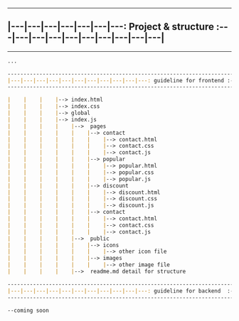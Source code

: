 -------------------------------------------------------------------------------------------
|---|---|---|---|---|---|---: Project & structure :---|---|---|---|---|---|---|---|---|---|
-------------------------------------------------------------------------------------------
------------------------------------------------------------------------------------------------------------------------------

```md
...

------------------------------------------------------------------------------------------------------------------------------
|---|---|---|---|---|---|---|---|---|---|---: guideline for frontend :---|---|---|---|---|---|---|---|---|---|---|---|---|---|
------------------------------------------------------------------------------------------------------------------------------

|    |    |    |--> index.html
|    |    |    |--> index.css
|    |    |    |--> global
|    |    |    |--> index.js
|    |    |    |    |-->  pages
|    |    |    |    |    |--> contact
|    |    |    |    |    |    |--> contact.html
|    |    |    |    |    |    |--> contact.css
|    |    |    |    |    |    |--> contact.js
|    |    |    |    |    |--> popular
|    |    |    |    |    |    |--> popular.html
|    |    |    |    |    |    |--> popular.css
|    |    |    |    |    |    |--> popular.js
|    |    |    |    |    |--> discount
|    |    |    |    |    |    |--> discount.html
|    |    |    |    |    |    |--> discount.css
|    |    |    |    |    |    |--> discount.js
|    |    |    |    |    |--> contact
|    |    |    |    |    |    |--> contact.html
|    |    |    |    |    |    |--> contact.css
|    |    |    |    |    |    |--> contact.js
|    |    |    |    |-->  public
|    |    |    |    |    |--> icons
|    |    |    |    |    |    |--> other icon file
|    |    |    |    |    |--> images
|    |    |    |    |    |    |--> other image file
|    |    |    |    |-->  readme.md detail for structure

------------------------------------------------------------------------------------------------------------------------------
|---|---|---|---|---|---|---|---|---|---|---: guideline for backend  :---|---|---|---|---|---|---|---|---|---|---|---|---|---|
------------------------------------------------------------------------------------------------------------------------------

--coming soon

